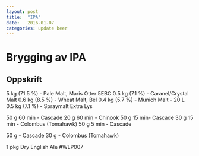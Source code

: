 ```yaml
---
layout: post
title:  "IPA"
date:   2016-01-07 
categories: update beer
---
```

# Brygging av IPA

## Oppskrift
5 kg (71.5 %) - Pale Malt, Maris Otter 5EBC 
0.5 kg (7.1 %) - Caranel/Crystal Malt 
0.6 kg (8.5 %) - Wheat Malt, Bel
0.4 kg (5.7 %) - Munich Malt - 20 L
0.5 kg (7.1 %) - Spraymalt Extra Lys

50 g 60 min - Cascade
20 g 60 min - Chinook
50 g 15 min- Cascade
30 g 15 min - Colombus (Tomahawk)
50 g 5 min - Cascade

50 g - Cascade
30 g - Colombus (Tomahawk)

1 pkg Dry English Ale #WLP007